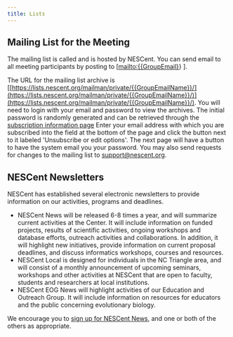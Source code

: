 ```yaml
---
title: Lists
---
```


Mailing List for the Meeting
----------------------------

The mailing list is called and is hosted by NESCent. You can send email
to all meeting participants by posting to
\[[mailto:{{GroupEmail}](mailto:{{GroupEmail})} \].

The URL for the mailing list archive is
[[https://lists.nescent.org/mailman/private/{{GroupEmailName}}/](https://lists.nescent.org/mailman/private/{{GroupEmailName}}/)](https://lists.nescent.org/mailman/private/{{GroupEmailName}}/).
You will need to login with your email and password to view the
archives. The initial password is randomly generated and can be
retrieved through the [subscription information
page](https://lists.nescent.org/mailman/listinfo/wg-taxondb21) Enter
your email address with which you are subscribed into the field at the
bottom of the page and click the button next to it labeled 'Unsubscribe
or edit options'. The next page will have a button to have the system
email you your password. You may also send requests for changes to the
mailing list to <support@nescent.org>.

NESCent Newsletters
-------------------

NESCent has established several electronic newsletters to provide
information on our activities, programs and deadlines.

-   NESCent News will be released 6-8 times a year, and will summarize
    current activities at the Center. It will include information on
    funded projects, results of scientific activities, ongoing workshops
    and database efforts, outreach activities and collaborations. In
    addition, it will highlight new initiatives, provide information on
    current proposal deadlines, and discuss informatics workshops,
    courses and resources.
-   NESCent Local is designed for individuals in the NC Triangle area,
    and will consist of a monthly announcement of upcoming seminars,
    workshops and other activities at NESCent that are open to faculty,
    students and researchers at local institutions.
-   NESCent EOG News will highlight activities of our Education and
    Outreach Group. It will include information on resources for
    educators and the public concerning evolutionary biology.

We encourage you to [sign up for NESCent
News](http://www.nescent.org/main/contact.html), and one or both of the
others as appropriate.
